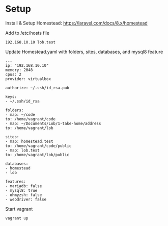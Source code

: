 # Setup

Install & Setup Homestead:
https://laravel.com/docs/8.x/homestead

Add to /etc/hosts file

    192.168.10.10 lob.test

Update Homestead.yaml with folders, sites, databases, and mysql8 feature

    ---
    ip: "192.168.10.10"
    memory: 2048
    cpus: 2
    provider: virtualbox
    
    authorize: ~/.ssh/id_rsa.pub
    
    keys:
    - ~/.ssh/id_rsa
    
    folders:
    - map: ~/code
    to: /home/vagrant/code
    - map: ~/Documents/Lob/1-take-home/address
    to: /home/vagrant/lob
    
    sites:
    - map: homestead.test
    to: /home/vagrant/code/public
    - map: lob.test
    to: /home/vagrant/lob/public
    
    databases:
    - homestead
    - lob
    
    features:
    - mariadb: false
    - mysql8: true
    - ohmyzsh: false
    - webdriver: false

Start vagrant

    vagrant up
